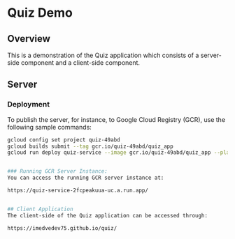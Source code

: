 # Quiz Demo

## Overview
This is a demonstration of the Quiz application which consists of a server-side component and a client-side component.

## Server

### Deployment

To publish the server, for instance, to Google Cloud Registry (GCR), use the following sample commands:

```bash
gcloud config set project quiz-49abd
gcloud builds submit --tag gcr.io/quiz-49abd/quiz_app
gcloud run deploy quiz-service --image gcr.io/quiz-49abd/quiz_app --platform managed --region us-central1 --allow-unauthenticated


### Running GCR Server Instance:
You can access the running GCR server instance at:

https://quiz-service-2fcpeakuua-uc.a.run.app/


## Client Application
The client-side of the Quiz application can be accessed through:

https://imedvedev75.github.io/quiz/


